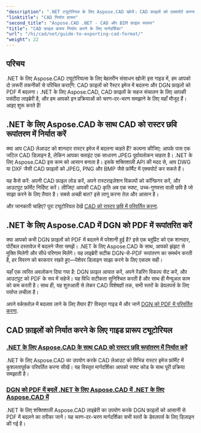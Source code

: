 ```yaml
---
"description": ".NET ट्यूटोरियल के लिए Aspose.CAD खोजें। CAD फ़ाइलों को एक्सपोर्ट करना, CAD को रास्टर इमेज में बदलना, और DGN को PDF में आसानी से बदलना सीखें।"
"linktitle": "CAD निर्यात प्रारूप"
"second_title": "Aspose.CAD .NET - CAD और BIM फ़ाइल स्वरूप"
"title": "CAD फ़ाइल प्रारूप निर्यात करने के लिए मार्गदर्शिका"
"url": "/hi/cad/net/guide-to-exporting-cad-format/"
"weight": 22
---
```


## परिचय

.NET के लिए Aspose.CAD ट्यूटोरियल्स के लिए बेहतरीन संसाधन खोजें! इस गाइड में, हम आपको दो ज़रूरी तकनीकों से परिचित कराएँगे: CAD फ़ाइलों को रैस्टर इमेज में बदलना और DGN फ़ाइलों को PDF में बदलना। .NET के लिए Aspose.CAD, CAD फ़ाइलों के सहज संचालन के लिए आपकी पसंदीदा लाइब्रेरी है, और हम आपको इन प्रक्रियाओं को चरण-दर-चरण समझाने के लिए यहाँ मौजूद हैं। आइए शुरू करते हैं!

## .NET के लिए Aspose.CAD के साथ CAD को रास्टर छवि रूपांतरण में निर्यात करें  
क्या आप CAD लेआउट को शानदार रास्टर इमेज में बदलना चाहते हैं? कल्पना कीजिए: आपके पास एक जटिल CAD डिज़ाइन है, लेकिन आपका क्लाइंट एक साधारण JPEG पूर्वावलोकन चाहता है। .NET के लिए Aspose.CAD इस काम को आसान बनाता है। इसके शक्तिशाली API की मदद से, आप DWG या DXF जैसी CAD फ़ाइलों को JPEG, PNG और BMP जैसे फ़ॉर्मैट में एक्सपोर्ट कर सकते हैं।  

यह कैसे करें: अपनी CAD फ़ाइल लोड करें, अपने रास्टराइज़ेशन विकल्पों को कॉन्फ़िगर करें, और आउटपुट फ़ॉर्मेट निर्दिष्ट करें। लीजिए! आपकी CAD कृति अब एक स्पष्ट, उच्च-गुणवत्ता वाली छवि है जो साझा करने के लिए तैयार है। सबसे अच्छी बात? इसे लागू करना तेज़ और आसान है।  

और जानकारी चाहिए? पूरा ट्यूटोरियल देखें [CAD को रास्टर छवि में परिवर्तित करना](./export-cad-to-raster-image-conversion/).  

## .NET के लिए Aspose.CAD में DGN को PDF में रूपांतरित करें  
क्या आपको कभी DGN फ़ाइलों को PDF में बदलने में परेशानी हुई है? इसे एक ब्लूप्रिंट को एक शानदार, पोर्टेबल दस्तावेज़ में बदलने जैसा समझें। .NET के लिए Aspose.CAD के साथ, आपको झंझट से मुक्ति मिलेगी और सीधे परिणाम मिलेंगे। यह लाइब्रेरी सटीक DGN-से-PDF रूपांतरण का समर्थन करती है, हर विवरण को बरकरार रखते हुए—पेशेवर डिज़ाइन साझा करने के लिए एकदम सही।  

यहाँ एक त्वरित अवलोकन दिया गया है: DGN फ़ाइल आयात करें, अपने रेंडरिंग विकल्प सेट करें, और आउटपुट को PDF के रूप में सहेजें। यह विधि सटीकता सुनिश्चित करती है और साथ ही मैन्युअल काम को कम करती है। साथ ही, यह शुरुआती से लेकर CAD विशेषज्ञों तक, सभी स्तरों के डेवलपर्स के लिए पर्याप्त लचीला है।  

अपने वर्कफ़्लोज़ में बदलाव लाने के लिए तैयार हैं? विस्तृत गाइड में और जानें [DGN को PDF में परिवर्तित करना](./convert-dgn-to-pdf/).  

## CAD फ़ाइलों को निर्यात करने के लिए गाइड प्रारूप ट्यूटोरियल
### [.NET के लिए Aspose.CAD के साथ CAD को रास्टर छवि रूपांतरण में निर्यात करें](./export-cad-to-raster-image-conversion/)
.NET के लिए Aspose.CAD का उपयोग करके CAD लेआउट को विभिन्न रास्टर इमेज फ़ॉर्मेट में कुशलतापूर्वक परिवर्तित करना सीखें। यह विस्तृत मार्गदर्शिका आपको स्पष्ट कोड के साथ पूरी प्रक्रिया समझाती है।
### [DGN को PDF में बदलें .NET के लिए Aspose.CAD में .NET के लिए Aspose.CAD में](./convert-dgn-to-pdf/)
.NET के लिए शक्तिशाली Aspose.CAD लाइब्रेरी का उपयोग करके DGN फ़ाइलों को आसानी से PDF में बदलने का तरीका जानें। यह चरण-दर-चरण मार्गदर्शिका सभी स्तरों के डेवलपर्स के लिए डिज़ाइन की गई है।